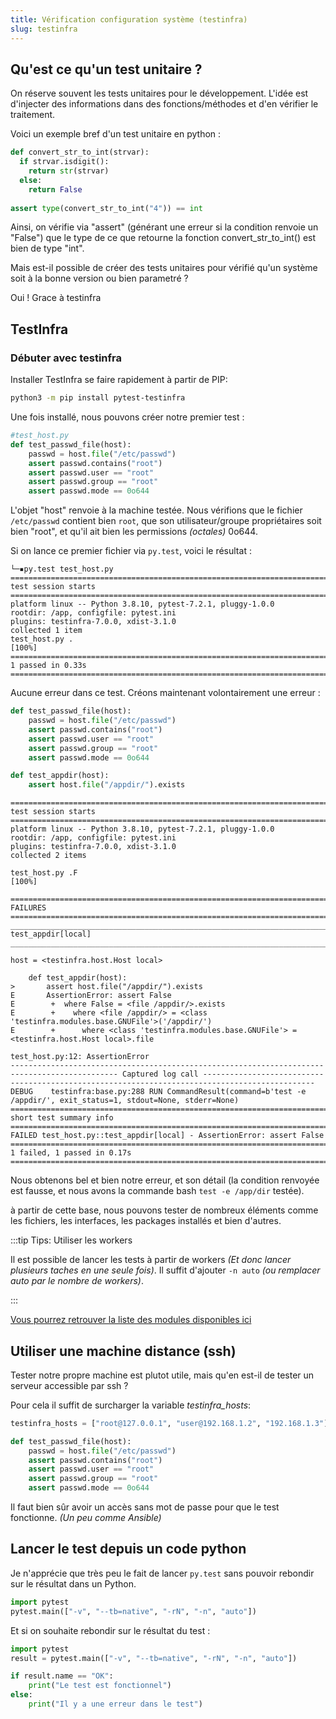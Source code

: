 ```yaml
---
title: Vérification configuration système (testinfra)
slug: testinfra
---
```



## Qu'est ce qu'un test unitaire ? 
On réserve souvent les tests unitaires pour le développement. L'idée est d'injecter des informations dans des fonctions/méthodes et d'en vérifier le traitement. 

Voici un exemple bref d'un test unitaire en python : 

```python
def convert_str_to_int(strvar):
  if strvar.isdigit():
    return str(strvar)
  else:
    return False
    
assert type(convert_str_to_int("4")) == int
```

Ainsi, on vérifie via "assert" (générant une erreur si la condition renvoie un "False") que le type de ce que retourne la fonction convert_str_to_int() est bien de type "int". 

Mais est-il possible de créer des tests unitaires pour vérifié qu'un système soit à la bonne version ou bien parametré ? 

Oui ! Grace à testinfra

## TestInfra

### Débuter avec testinfra

Installer TestInfra se faire rapidement à partir de PIP: 
```bash
python3 -m pip install pytest-testinfra
```

Une fois installé, nous pouvons créer notre premier test : 

```python
#test_host.py
def test_passwd_file(host):
    passwd = host.file("/etc/passwd")
    assert passwd.contains("root")
    assert passwd.user == "root"
    assert passwd.group == "root"
    assert passwd.mode == 0o644 
```
L'objet "host" renvoie à la machine testée. Nous vérifions que le fichier `/etc/passwd` contient bien `root`, que son utilisateur/groupe propriétaires soit bien "root", et qu'il ait bien les permissions *(octales)* 0o644.

Si on lance ce premier fichier via `py.test`, voici le résultat : 
```
└─▪py.test test_host.py       
============================================================================================= test session starts ==============================================================================================
platform linux -- Python 3.8.10, pytest-7.2.1, pluggy-1.0.0
rootdir: /app, configfile: pytest.ini
plugins: testinfra-7.0.0, xdist-3.1.0
collected 1 item                                                                                                                                                                                               
test_host.py .                                                                                                                                                                                           [100%]
============================================================================================== 1 passed in 0.33s ===============================================================================================
```
Aucune erreur dans ce test. Créons maintenant volontairement une erreur : 

```python
def test_passwd_file(host):
    passwd = host.file("/etc/passwd")
    assert passwd.contains("root")
    assert passwd.user == "root"
    assert passwd.group == "root"
    assert passwd.mode == 0o644    

def test_appdir(host):
    assert host.file("/appdir/").exists
```

```
============================================================================================= test session starts ==============================================================================================
platform linux -- Python 3.8.10, pytest-7.2.1, pluggy-1.0.0
rootdir: /app, configfile: pytest.ini
plugins: testinfra-7.0.0, xdist-3.1.0
collected 2 items                                                                                                                                                                                              

test_host.py .F                                                                                                                                                                                          [100%]

=================================================================================================== FAILURES ===================================================================================================
______________________________________________________________________________________________ test_appdir[local] ______________________________________________________________________________________________

host = <testinfra.host.Host local>

    def test_appdir(host):
>       assert host.file("/appdir/").exists
E       AssertionError: assert False
E        +  where False = <file /appdir/>.exists
E        +    where <file /appdir/> = <class 'testinfra.modules.base.GNUFile'>('/appdir/')
E        +      where <class 'testinfra.modules.base.GNUFile'> = <testinfra.host.Host local>.file

test_host.py:12: AssertionError
---------------------------------------------------------------------------------------------- Captured log call -----------------------------------------------------------------------------------------------
DEBUG    testinfra:base.py:288 RUN CommandResult(command=b'test -e /appdir/', exit_status=1, stdout=None, stderr=None)
=========================================================================================== short test summary info ============================================================================================
FAILED test_host.py::test_appdir[local] - AssertionError: assert False
========================================================================================= 1 failed, 1 passed in 0.17s ==========================================================================================
```
Nous obtenons bel et bien notre erreur, et son détail (la condition renvoyée est fausse, et nous avons la commande bash `test -e /app/dir` testée). 

à partir de cette base, nous pouvons tester de nombreux éléments comme les fichiers, les interfaces, les packages installés et bien d'autres.

:::tip Tips: Utiliser les workers

Il est possible de lancer les tests à partir de workers *(Et donc lancer plusieurs taches en une seule fois)*. 
Il suffit d'ajouter `-n auto` *(ou remplacer auto par le nombre de workers)*. 

:::

[Vous pourrez retrouver la liste des modules disponibles ici](https://testinfra.readthedocs.io/en/latest/modules.html)

## Utiliser une machine distance (ssh)

Tester notre propre machine est plutot utile, mais qu'en est-il de tester un serveur accessible par ssh ? 

Pour cela il suffit de surcharger la variable *testinfra_hosts*: 
```python
testinfra_hosts = ["root@127.0.0.1", "user@192.168.1.2", "192.168.1.3"]

def test_passwd_file(host):
    passwd = host.file("/etc/passwd")
    assert passwd.contains("root")
    assert passwd.user == "root"
    assert passwd.group == "root"
    assert passwd.mode == 0o644    
```

Il faut bien sûr avoir un accès sans mot de passe pour que le test fonctionne. *(Un peu comme Ansible)*

## Lancer le test depuis un code python

Je n'apprécie que très peu le fait de lancer `py.test` sans pouvoir rebondir sur le résultat dans un Python.

```python
import pytest
pytest.main(["-v", "--tb=native", "-rN", "-n", "auto"]) 
```

Et si on souhaite rebondir sur le résultat du test : 

```python
import pytest
result = pytest.main(["-v", "--tb=native", "-rN", "-n", "auto"]) 

if result.name == "OK":
    print("Le test est fonctionnel")
else:
    print("Il y a une erreur dans le test")
```

